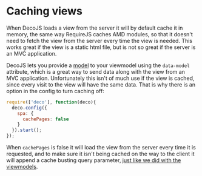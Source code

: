 <meta name="title" content="Caching views - DecoJS">


<div class="page-header">
  <h1>Caching views</h1>
</div>

When DecoJS loads a view from the server it will by default cache it in memory, the same way RequireJS caches AMD modules, so that it doesn't need to fetch the view from the server every time the view is needed. This works great if the view is a static html file, but is not so great if the server is an MVC application. 

DecoJS lets you provide a [model](#/reference/model) to your viewmodel using the `data-model` attribute, which is a great way to send data along with the view from an MVC application. Unfortunately this isn't of much use if the view is cached, since every visit to the view will have the same data. That is why there is an option in the config to turn caching off:

```js
require(['deco'], function(deco){
  deco.config({
    spa: {
      cachePages: false
    }
  }).start();
});
```

When `cachePages` is false it will load the view from the server every time it is requested, and to make sure it isn't being cached on the way to the client it will append a cache busting query parameter, [just like we did with the viewmodels](#02).